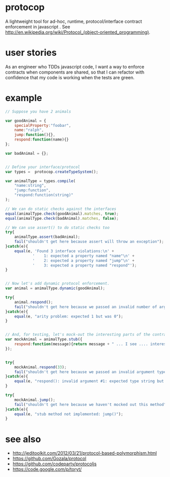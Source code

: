 protocop
=======

A lightweight tool for ad-hoc, runtime, protocol/interface contract enforcement in javascript .  See http://en.wikipedia.org/wiki/Protocol_(object-oriented_programming).

user stories
=======

As an engineer who TDDs javascript code, I want a way to enforce contracts when components are shared, so that I can refactor with confidence that my code is working when the tests are green.

example
=======
```javascript
// Suppose you have 2 animals

var goodAnimal = {
    specialProperty:"foobar",
    name:"ralph",
	jump:function(){},
	respond:function(name){}
};

var badAnimal = {};


// Define your interface/protocol		
var types =  protocop.createTypeSystem();

var animalType = types.compile(
	"name:string",
	"jump:function",
    "respond:function(string)"
);

// We can do static checks against the interfaces
equal(animalType.check(goodAnimal).matches, true);
equal(animalType.check(badAnimal).matches, false);

// We can use assert() to do static checks too
try{
	animalType.assert(badAnimal);
	fail("shouldn't get here because assert will throw an exception");
}catch(e){
	equal(e, 'Found 3 interface violations:\n' +
		    '    1: expected a property named "name"\n' +
		    '    2: expected a property named "jump"\n' +
		    '    3: expected a property named "respond"');
}


// Now let's add dynamic protocol enforcement.
var animal = animalType.dynamic(goodAnimal);

try{
	animal.respond();
	fail("shouldn't get here because we passed an invalid number of arguments");
}catch(e){
	equal(e, "arity problem: expected 1 but was 0");
}


// And, for testing, let's mock-out the interesting parts of the contract ...
var mockAnimal = animalType.stub({
	respond:function(message){return message + " ... I see .... interesting ...";}
});


try{
	mockAnimal.respond(33);
	fail("shouldn't get here because we passed an invalid argument type");
}catch(e){
	equal(e, "respond(): invalid argument #1: expected type string but was number");
}

try{
	mockAnimal.jump();
	fail("shouldn't get here because we haven't mocked out this method");
}catch(e){
	equal(e, "stub method not implemented: jump()");
}
```


see also
=======
 * http://jeditoolkit.com/2012/03/21/protocol-based-polymorphism.html
 * https://github.com/Gozala/protocol
 * https://github.com/codeparty/protocoljs
 * https://code.google.com/p/toryt/

